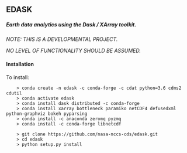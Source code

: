 ## EDASK

##### Earth data analytics using the Dask / XArray toolkit.

  *NOTE: THIS IS A DEVELOPMENTAL PROJECT.*
  
  *NO LEVEL OF FUNCTIONALITY SHOULD BE ASSUMED.*

#### Installation

To install:
```
    > conda create -n edask -c conda-forge -c cdat python=3.6 cdms2 cdutil 
    > conda activate edask
    > conda install dask distributed -c conda-forge
    > conda install xarray bottleneck paramiko netCDF4 defusedxml python-graphviz bokeh pyparsing
    > conda install -c anaconda zeromq pyzmq
    > conda install -c conda-forge libnetcdf
    
    > git clone https://github.com/nasa-nccs-cds/edask.git
    > cd edask
    > python setup.py install
```


